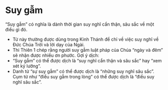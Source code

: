 # Suy gẫm

“Suy gẫm” có nghĩa là dành thời gian suy nghĩ cẩn thận, sâu sắc về một điều gì đó.
- Từ này thường được dùng trong Kinh Thánh để chỉ về việc suy nghĩ về Đức Chúa Trời và lời dạy của Ngài. 
- Thi Thiên 1 chép rằng người suy gẫm luật pháp của Chúa “ngày và đêm” sẽ nhận được nhiều ơn phước.
Gợi ý dịch:
- “Suy gẫm” có thể được dịch là “suy nghĩ cẩn thận và sâu sắc” hay “xem xét ký lưỡng”. 
- Danh từ “sự suy gẫm” có thể được dịch là “những suy nghĩ sâu sắc”. Cụm từ như “điều suy gẫm trong lòng” có thể được dịch là “điều suy nghĩ sâu sắc”.

